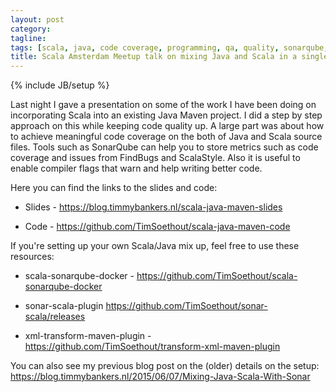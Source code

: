 ```yaml
---
layout: post
category:
tagline:
tags: [scala, java, code coverage, programming, qa, quality, sonarqube, sonar, maven, multi-module, scoverage, scalastyle]
title: Scala Amsterdam Meetup talk on mixing Java and Scala in a single module
---
```

{% include JB/setup %}

Last night I gave a presentation on some of the work I have been doing on incorporating Scala into an existing Java Maven project. I did a step by step approach on this while keeping code quality up. A large part was about how to achieve meaningful code coverage on the both of Java and Scala source files.
Tools such as SonarQube can help you to store metrics such as code coverage and issues from FindBugs and ScalaStyle.
Also it is useful to enable compiler flags that warn and help writing better code.

Here you can find the links to the slides and code:

- Slides - <https://blog.timmybankers.nl/scala-java-maven-slides>

- Code - <https://github.com/TimSoethout/scala-java-maven-code>

If you're setting up your own Scala/Java mix up, feel free to use these resources:

- scala-sonarqube-docker - <https://github.com/TimSoethout/scala-sonarqube-docker>

- sonar-scala-plugin <https://github.com/TimSoethout/sonar-scala/releases>

- xml-transform-maven-plugin - <https://github.com/TimSoethout/transform-xml-maven-plugin>

You can also see my previous blog post on the (older) details on the setup: <https://blog.timmybankers.nl/2015/06/07/Mixing-Java-Scala-With-Sonar>
